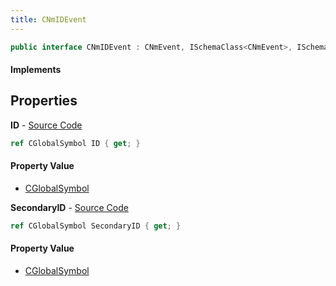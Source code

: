 ```yaml
---
title: CNmIDEvent
---
```


```csharp
public interface CNmIDEvent : CNmEvent, ISchemaClass<CNmEvent>, ISchemaClass<CNmIDEvent>, ISchemaField, ISchemaClass, INativeHandle
```

#### Implements

## Properties

**ID** - [Source Code](https://github.com/swiftly-solution/swiftlys2/blob/main/managed/src/SwiftlyS2.Generated/Schemas/Interfaces/CNmIDEvent.cs#L16)

```csharp
ref CGlobalSymbol ID { get; }
```

#### Property Value

- [CGlobalSymbol](/docs/api/shared/natives/cglobalsymbol)

**SecondaryID** - [Source Code](https://github.com/swiftly-solution/swiftlys2/blob/main/managed/src/SwiftlyS2.Generated/Schemas/Interfaces/CNmIDEvent.cs#L18)

```csharp
ref CGlobalSymbol SecondaryID { get; }
```

#### Property Value

- [CGlobalSymbol](/docs/api/shared/natives/cglobalsymbol)

